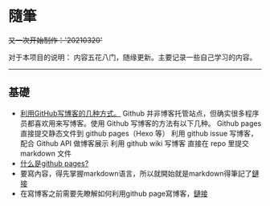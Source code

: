 # 隨筆

~~又一次开始制作：'20210320'~~



对于本项目的说明：
内容五花八门，随缘更新。主要记录一些自己学习的内容。

---

## 基礎
* [利用GitHub写博客的几种方式。](https://github.com/rainzhaojy/blogs/issues/1#issue-187548656)
Github 并非博客托管站点，但确实很多程序员都喜欢用来写博客。使用 Github 写博客的方法有以下几种。
    Github pages
    直接提交静态文件到 github pages（Hexo 等）
    利用 github issue 写博客，配合 Github API 做博客展示
    利用 github wiki 写博客
    直接在 repo 里提交 markdown 文件
* [什么是github pages?](_posts/2013-03-15-github_pages.md)
* 要寫內容，得先掌握markdown语言，所以就開始就是markdown得筆記了[鏈接](_posts/2013-03-12-markdown.md)
* 在寫博客之前需要先瞭解如何利用github page寫博客，[鏈接](https://qvbblt.github.io/404.github.io/)

